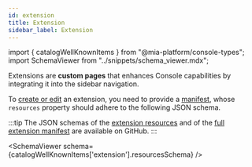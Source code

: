 ```yaml
---
id: extension
title: Extension
sidebar_label: Extension
---
```


import { catalogWellKnownItems } from "@mia-platform/console-types";
import SchemaViewer from "../snippets/schema_viewer.mdx";

Extensions are **custom pages** that enhances Console capabilities by integrating it into the sidebar navigation.

To [create or edit](/software-catalog/items-management/overview.md) an extension, you need to provide a [manifest](/software-catalog/manifests/overview.md), whose `resources` property should adhere to the following JSON schema.

:::tip
The JSON schemas of the [extension resources](https://raw.githubusercontent.com/mia-platform/console-sdk/refs/tags/%40mia-platform/console-types%400.38.11/packages/console-types/schemas/catalog/extension.resources.schema.json) and of the [full extension manifest](https://raw.githubusercontent.com/mia-platform/console-sdk/refs/tags/%40mia-platform/console-types%400.38.11/packages/console-types/schemas/catalog/extension.manifest.schema.json) are available on GitHub.
:::

<SchemaViewer schema={catalogWellKnownItems['extension'].resourcesSchema} />
